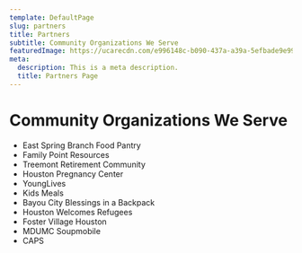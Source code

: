 ```yaml
---
template: DefaultPage
slug: partners
title: Partners
subtitle: Community Organizations We Serve
featuredImage: https://ucarecdn.com/e996148c-b090-437a-a39a-5efbade9e992/
meta:
  description: This is a meta description.
  title: Partners Page
---
```

# Community Organizations We Serve

* East Spring Branch Food Pantry
* Family Point Resources
* Treemont Retirement Community 
* Houston Pregnancy Center 
* YoungLives 
* Kids Meals
* Bayou City Blessings in a Backpack
* Houston Welcomes Refugees 
* Foster Village Houston 
* MDUMC Soupmobile
* CAPS